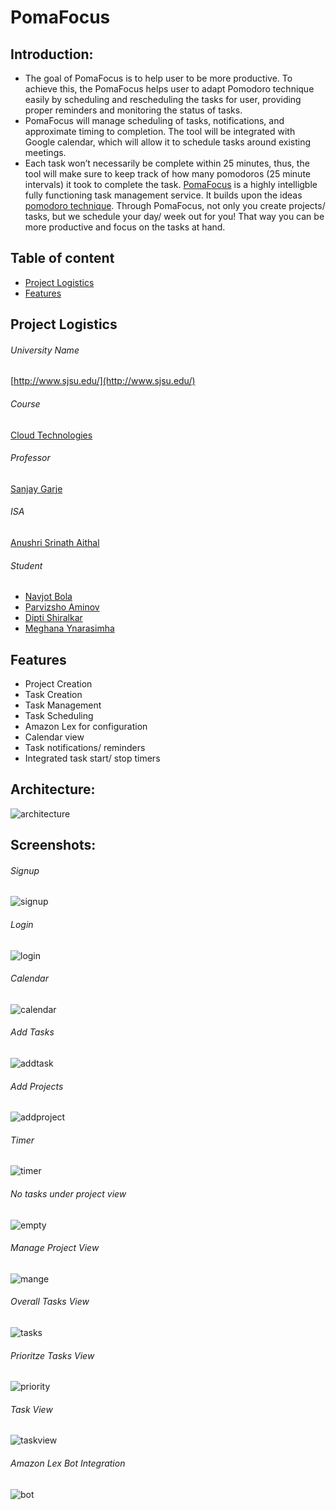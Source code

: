 # PomaFocus #

## Introduction:

* The goal of PomaFocus is to help user to be more productive. To achieve this, the PomaFocus helps user to adapt Pomodoro technique easily by scheduling and rescheduling the tasks for user, providing proper reminders and monitoring the status of tasks.
* PomaFocus will manage scheduling of tasks, notifications, and approximate timing to completion. The tool will be integrated with Google calendar, which will allow it to schedule tasks around existing meetings. 
* Each task won’t necessarily be complete within 25 minutes, thus, the tool will make sure to keep track of how many pomodoros (25 minute intervals) it took to complete the task. 
[PomaFocus](http://pomafocus.com/) is a highly intelligble fully functioning task management service. It builds upon the ideas [pomodoro technique](https://francescocirillo.com/pages/pomodoro-technique). Through PomaFocus, not only you create projects/ tasks, but we schedule your day/ week out for you! That way you can be more productive and focus on the tasks at hand.

 ## Table of content
 - [Project Logistics](#project-logistics)
- [Features](#features)

 ## Project Logistics
 
 ###### University Name
[http://www.sjsu.edu/](http://www.sjsu.edu/)

 ###### Course
[Cloud Technologies](http://info.sjsu.edu/web-dbgen/catalog/courses/CMPE281.html)

 ###### Professor
[Sanjay Garje](https://www.linkedin.com/in/sanjaygarje/)

 ######  ISA
[Anushri Srinath Aithal](https://www.linkedin.com/in/anushri-aithal/)

 ###### Student
- [Navjot Bola](https://www.linkedin.com/in/navjotbola/)
- [Parvizsho Aminov](https://www.linkedin.com/in/parvizsho/)
- [Dipti Shiralkar](https://www.linkedin.com/in/diptivs/)
- [Meghana Ynarasimha](https://www.linkedin.com/in/ymeghana/)

 ## Features
- Project Creation
- Task Creation
- Task Management
- Task Scheduling
- Amazon Lex for configuration
- Calendar view
- Task notifications/ reminders
- Integrated task start/ stop timers

## Architecture:

![architecture](https://user-images.githubusercontent.com/32143377/49681242-2aacd700-fa53-11e8-8de0-98339ab3255d.PNG)


## Screenshots:
 ###### Signup
![signup](https://raw.githubusercontent.com/diptivs/pomafocus/master/screenshots/signup.png)
 ###### Login
![login](https://raw.githubusercontent.com/diptivs/pomafocus/master/screenshots/login.png)
 ###### Calendar
![calendar](https://raw.githubusercontent.com/diptivs/pomafocus/master/screenshots/calendarview2.png)
 ###### Add Tasks
![addtask](https://raw.githubusercontent.com/diptivs/pomafocus/master/screenshots/addtask.png)
 ###### Add Projects
![addproject](https://raw.githubusercontent.com/diptivs/pomafocus/master/screenshots/addproject.png)
 ###### Timer
![timer](https://raw.githubusercontent.com/diptivs/pomafocus/master/screenshots/timer.png)
 ###### No tasks under project view
![empty](https://raw.githubusercontent.com/diptivs/pomafocus/master/screenshots/emptymanage.png)
 ###### Manage Project View
![mange](https://raw.githubusercontent.com/diptivs/pomafocus/master/screenshots/manageview.png)
 ###### Overall Tasks View
![tasks](https://raw.githubusercontent.com/diptivs/pomafocus/master/screenshots/taskview.png)
 ###### Prioritze Tasks View
![priority](https://raw.githubusercontent.com/diptivs/pomafocus/master/screenshots/priorityview.png)
 ###### Task View
![taskview](https://raw.githubusercontent.com/diptivs/pomafocus/master/screenshots/taskseditview.png)
 ###### Amazon Lex Bot Integration
![bot](https://raw.githubusercontent.com/diptivs/pomafocus/master/screenshots/configuration.png)

